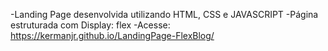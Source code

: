 
-Landing Page desenvolvida utilizando HTML, CSS e JAVASCRIPT
-Página estruturada com Display: flex
-Acesse: https://kermanjr.github.io/LandingPage-FlexBlog/
